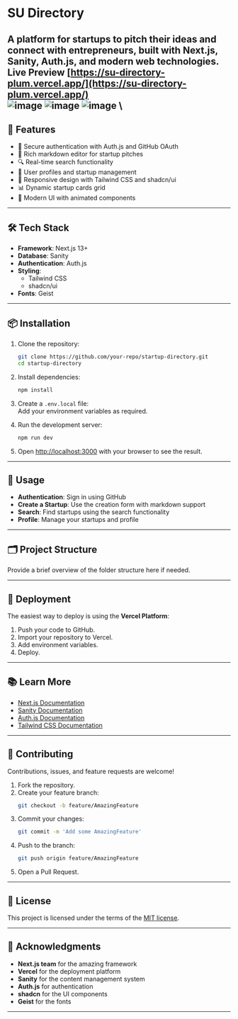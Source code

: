# SU Directory
A platform for startups to pitch their ideas and connect with entrepreneurs, built with Next.js, Sanity, Auth.js, and modern web technologies.
\
**Live Preview**
[https://su-directory-plum.vercel.app/](https://su-directory-plum.vercel.app/)
 \
![image](https://github.com/user-attachments/assets/182a0938-3a47-4794-8b30-7e254622803b)
![image](https://github.com/user-attachments/assets/8e394d05-430a-4f3d-8685-c8beac1de60c)
![image](https://github.com/user-attachments/assets/fdcb47fb-7bda-4aae-8da4-7f1f6b0131c5)
\
---


## 🚀 Features

- 🔐 Secure authentication with Auth.js and GitHub OAuth  
- 📝 Rich markdown editor for startup pitches  
- 🔍 Real-time search functionality  
- 👤 User profiles and startup management  
- 📱 Responsive design with Tailwind CSS and shadcn/ui  
- 📊 Dynamic startup cards grid  
- 🎨 Modern UI with animated components  

---

## 🛠️ Tech Stack

- **Framework**: Next.js 13+  
- **Database**: Sanity  
- **Authentication**: Auth.js  
- **Styling**:  
    - Tailwind CSS  
    - shadcn/ui  
- **Fonts**: Geist  

---

## 📦 Installation

1. Clone the repository:  
     ```bash
     git clone https://github.com/your-repo/startup-directory.git
     cd startup-directory
     ```

2. Install dependencies:  
     ```bash
     npm install
     ```

3. Create a `.env.local` file:  
     Add your environment variables as required.

4. Run the development server:  
     ```bash
     npm run dev
     ```

5. Open [http://localhost:3000](http://localhost:3000) with your browser to see the result.

---

## 📝 Usage

- **Authentication**: Sign in using GitHub  
- **Create a Startup**: Use the creation form with markdown support  
- **Search**: Find startups using the search functionality  
- **Profile**: Manage your startups and profile  

---

## 🗂️ Project Structure

Provide a brief overview of the folder structure here if needed.

---

## 🚀 Deployment

The easiest way to deploy is using the **Vercel Platform**:

1. Push your code to GitHub.  
2. Import your repository to Vercel.  
3. Add environment variables.  
4. Deploy.  

---

## 📚 Learn More

- [Next.js Documentation](https://nextjs.org/docs)  
- [Sanity Documentation](https://www.sanity.io/docs)  
- [Auth.js Documentation](https://authjs.dev)  
- [Tailwind CSS Documentation](https://tailwindcss.com/docs)  

---

## 🤝 Contributing

Contributions, issues, and feature requests are welcome!  

1. Fork the repository.  
2. Create your feature branch:  
     ```bash
     git checkout -b feature/AmazingFeature
     ```
3. Commit your changes:  
     ```bash
     git commit -m 'Add some AmazingFeature'
     ```
4. Push to the branch:  
     ```bash
     git push origin feature/AmazingFeature
     ```
5. Open a Pull Request.  

---

## 📄 License

This project is licensed under the terms of the [MIT license](LICENSE).

---

## 🌟 Acknowledgments

- **Next.js team** for the amazing framework  
- **Vercel** for the deployment platform  
- **Sanity** for the content management system  
- **Auth.js** for authentication  
- **shadcn** for the UI components  
- **Geist** for the fonts  

---  
